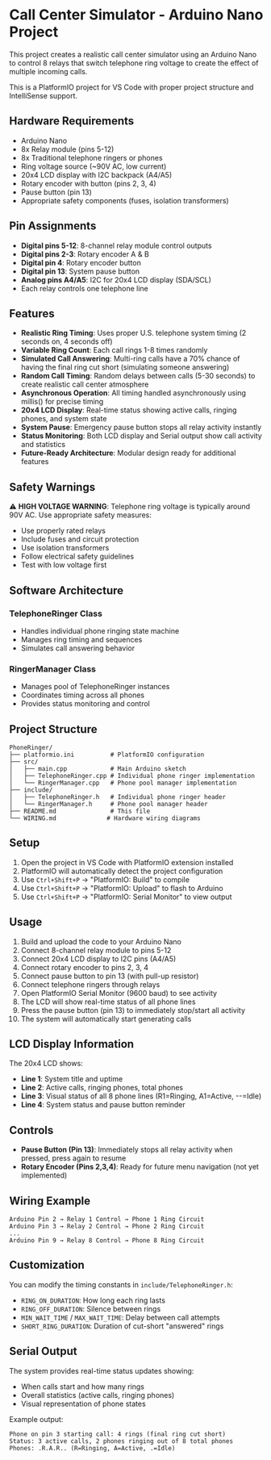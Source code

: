 # Call Center Simulator - Arduino Nano Project

This project creates a realistic call center simulator using an Arduino Nano to control 8 relays that switch telephone ring voltage to create the effect of multiple incoming calls.

This is a PlatformIO project for VS Code with proper project structure and IntelliSense support.

## Hardware Requirements

- Arduino Nano
- 8x Relay module (pins 5-12)
- 8x Traditional telephone ringers or phones  
- Ring voltage source (~90V AC, low current)
- 20x4 LCD display with I2C backpack (A4/A5)
- Rotary encoder with button (pins 2, 3, 4)
- Pause button (pin 13)
- Appropriate safety components (fuses, isolation transformers)

## Pin Assignments

- **Digital pins 5-12**: 8-channel relay module control outputs
- **Digital pins 2-3**: Rotary encoder A & B
- **Digital pin 4**: Rotary encoder button
- **Digital pin 13**: System pause button
- **Analog pins A4/A5**: I2C for 20x4 LCD display (SDA/SCL)
- Each relay controls one telephone line

## Features

- **Realistic Ring Timing**: Uses proper U.S. telephone system timing (2 seconds on, 4 seconds off)
- **Variable Ring Count**: Each call rings 1-8 times randomly
- **Simulated Call Answering**: Multi-ring calls have a 70% chance of having the final ring cut short (simulating someone answering)
- **Random Call Timing**: Random delays between calls (5-30 seconds) to create realistic call center atmosphere
- **Asynchronous Operation**: All timing handled asynchronously using millis() for precise timing
- **20x4 LCD Display**: Real-time status showing active calls, ringing phones, and system state
- **System Pause**: Emergency pause button stops all relay activity instantly
- **Status Monitoring**: Both LCD display and Serial output show call activity and statistics
- **Future-Ready Architecture**: Modular design ready for additional features

## Safety Warnings

⚠️ **HIGH VOLTAGE WARNING**: Telephone ring voltage is typically around 90V AC. Use appropriate safety measures:
- Use properly rated relays
- Include fuses and circuit protection
- Use isolation transformers
- Follow electrical safety guidelines
- Test with low voltage first

## Software Architecture

### TelephoneRinger Class
- Handles individual phone ringing state machine
- Manages ring timing and sequences
- Simulates call answering behavior

### RingerManager Class  
- Manages pool of TelephoneRinger instances
- Coordinates timing across all phones
- Provides status monitoring and control

## Project Structure

```
PhoneRinger/
├── platformio.ini          # PlatformIO configuration
├── src/
│   ├── main.cpp            # Main Arduino sketch
│   ├── TelephoneRinger.cpp # Individual phone ringer implementation
│   └── RingerManager.cpp   # Phone pool manager implementation
├── include/
│   ├── TelephoneRinger.h   # Individual phone ringer header
│   └── RingerManager.h     # Phone pool manager header
├── README.md               # This file
└── WIRING.md              # Hardware wiring diagrams
```

## Setup

1. Open the project in VS Code with PlatformIO extension installed
2. PlatformIO will automatically detect the project configuration
3. Use `Ctrl+Shift+P` → "PlatformIO: Build" to compile
4. Use `Ctrl+Shift+P` → "PlatformIO: Upload" to flash to Arduino
5. Use `Ctrl+Shift+P` → "PlatformIO: Serial Monitor" to view output

## Usage

1. Build and upload the code to your Arduino Nano
2. Connect 8-channel relay module to pins 5-12
3. Connect 20x4 LCD display to I2C pins (A4/A5)  
4. Connect rotary encoder to pins 2, 3, 4
5. Connect pause button to pin 13 (with pull-up resistor)
6. Connect telephone ringers through relays
7. Open PlatformIO Serial Monitor (9600 baud) to see activity
8. The LCD will show real-time status of all phone lines
9. Press the pause button (pin 13) to immediately stop/start all activity
10. The system will automatically start generating calls

## LCD Display Information

The 20x4 LCD shows:
- **Line 1**: System title and uptime
- **Line 2**: Active calls, ringing phones, total phones  
- **Line 3**: Visual status of all 8 phone lines (R1=Ringing, A1=Active, --=Idle)
- **Line 4**: System status and pause button reminder

## Controls

- **Pause Button (Pin 13)**: Immediately stops all relay activity when pressed, press again to resume
- **Rotary Encoder (Pins 2,3,4)**: Ready for future menu navigation (not yet implemented)

## Wiring Example

```
Arduino Pin 2 → Relay 1 Control → Phone 1 Ring Circuit
Arduino Pin 3 → Relay 2 Control → Phone 2 Ring Circuit
...
Arduino Pin 9 → Relay 8 Control → Phone 8 Ring Circuit
```

## Customization

You can modify the timing constants in `include/TelephoneRinger.h`:
- `RING_ON_DURATION`: How long each ring lasts
- `RING_OFF_DURATION`: Silence between rings  
- `MIN_WAIT_TIME` / `MAX_WAIT_TIME`: Delay between call attempts
- `SHORT_RING_DURATION`: Duration of cut-short "answered" rings

## Serial Output

The system provides real-time status updates showing:
- When calls start and how many rings
- Overall statistics (active calls, ringing phones)
- Visual representation of phone states

Example output:
```
Phone on pin 3 starting call: 4 rings (final ring cut short)
Status: 3 active calls, 2 phones ringing out of 8 total phones
Phones: .R.A.R.. (R=Ringing, A=Active, .=Idle)
```
